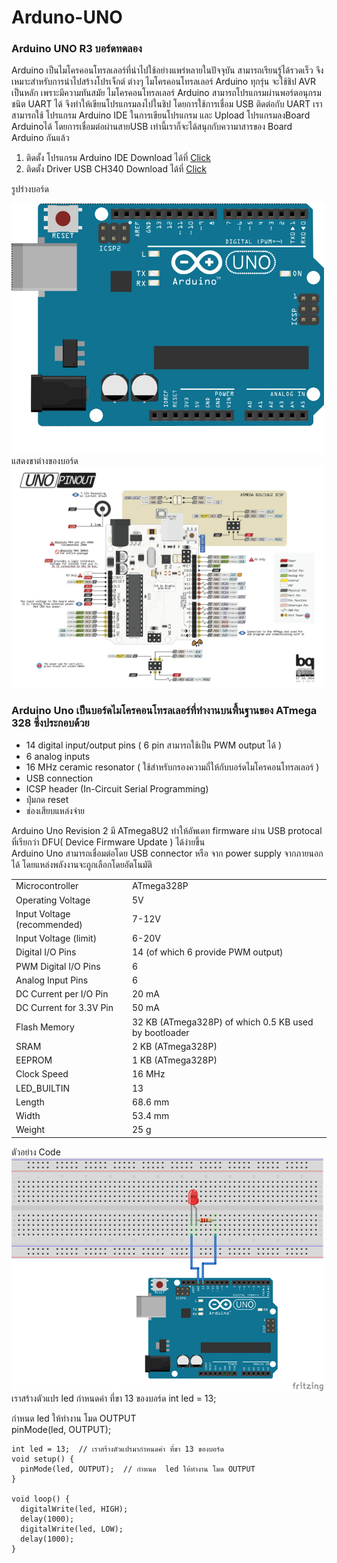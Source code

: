 <h1>Arduno-UNO</h1>
<h3>Arduino UNO R3 บอร์ดทดลอง </h3>
<p>Arduino เป็นไมโครคอนโทรลเลอร์ที่นำไปใช้อย่างแพร่หลายในปัจจุบัน สามารถเรียนรู้ได้รวดเร็ว จึงเหมาะสำหรับการนำไปสร้างโปรเจ็กต์ ต่างๆ ไมโครคอนโทรลเลอร์ Arduino ทุกรุ่น จะใช้ชิป AVR เป็นหลัก เพราะมีความทันสมัย ไมโครคอนโทรลเลอร์ Arduino สามารถโปรแกรมผ่านพอร์ตอนุกรมชนิต UART ได้ จึงทำให้เขียนโปรแกรมลงไปในชิป โดยการใช้การเชื่อม USB ติดต่อกับ UART
เราสามารถใช้ โปรแกรม Arduino IDE ในการเขียนโปรแกรม และ Upload โปรแกรมลงBoard Arduinoได้ โดยการเชื่อมต่อผ่านสายUSB เท่านี้เราก็จะได้สนุกกับความาสารของ Board Arduino กันแล้ว</p>


1. ติดตั้ง โปรแกรม Arduino IDE Download ได้ที่  <a href="https://www.arduino.cc/en/Main/Software" target="_blank">Click</a> <br>
2. ติดตั้ง Driver USB CH340 Download ได้ที่ <a href="https://sparks.gogo.co.nz/ch340.html" target="_blank">Click</a>

รูปร่างบอร์ด

<div>
<img src="images/arduino-uno.png" width="500">
</div>
แสดงขาต่างของบอร์ด
<img src="images/arduino-uno-pin.png" width="500">
<h3>Arduino Uno เป็นบอร์ดไมโครคอนโทรลเลอร์ที่ทำงานบนพื้นฐานของ ATmega 328 ซึ่งประกอบด้วย</h3>
<ul>
<li>14 digital input/output pins ( 6 pin สามารถใช้เป็น PWM output ได้ )</li>
<li>6 analog inputs</li>
<li>16 MHz ceramic resonator ( ใช้สำหรับกรองความถี่ให้กับบอร์ดไมโครคอนโทรลเลอร์ )</li>
<li>USB connection</li>
<li> ICSP header (In-Circuit Serial Programming)</li>
<li>ปุ่มกด reset</li>
<li>ช่องเสียบแหล่งจ่าย</li>  
</ul>

Arduino Uno Revision 2 มี ATmega8U2 ทำให้อัพเดท firmware ผ่าน USB protocal ที่เรียกว่า DFU( Device Firmware Update ) ได้ง่ายขึ้น<br>
 Arduino Uno สามารถเชื่อมต่อโดย USB connector หรือ จาก power supply จากภายนอกได้ โดยแหล่งพลังงานจะถูกเลือกโดยอัตโนมัติ<br>

<table>
<tr>
<td>Microcontroller</td>
<td>ATmega328P</td>
</tr>
<tr>
<td>Operating Voltage</td>
<td>5V</td>
</tr>
<tr>  
<td>Input Voltage (recommended)</td>
<td>7-12V</td>
</tr>
<tr>
<td>Input Voltage (limit)</td> 
<td>6-20V</td>
</tr>
<tr>
<td>Digital I/O Pins</td> 
<td>14 (of which 6 provide PWM output)</td>
</tr>
<tr>
<td>PWM Digital I/O Pins</td>
<td>6</td>
</tr>
<tr>   
<td>Analog Input Pins</td>  
<td>6</td>
</tr>
<tr>
<td>DC Current per I/O Pin</td>  
<td>20 mA</td>
</tr>
<tr>
<td>DC Current for 3.3V Pin</td>
<td>50 mA</td>
</tr>
<tr>
<td>Flash Memory</td> 
<td>32 KB (ATmega328P) of which 0.5 KB used by bootloader</td>
</tr>
<tr> 
<td>SRAM</td> 
<td>2 KB (ATmega328P)</td>
</tr>
<tr>
<td>EEPROM</td>
<td>1 KB (ATmega328P)</td>
</tr>
<tr>
<td>Clock Speed</td>  
<td>16 MHz</td>
</tr>
<tr>
<td>LED_BUILTIN</td>
<td>13</td>
</tr>
<tr>
<td>Length</td>
<td>68.6 mm</td>
</tr>
<tr>
<td>Width</td>
<td>53.4 mm</td>
</tr>
<tr>
<td>Weight</td>
<td>25 g</td>
</tr>
</table>	
ตัวอย่าง Code
<div>
<img src="images/arduinotestled.png" width="500">
</div>
เราสร้างตัวแปร led กำหนดค่า ที่ขา 13 ของบอร์ด
int led = 13;

กำหนด  led ให้ทำงาน โมด OUTPUT  
pinMode(led, OUTPUT); 

    int led = 13;  // เราสร้างตัวแปรมากำหนดค่า ที่ขา 13 ของบอร์ด
    void setup() {                
      pinMode(led, OUTPUT);  // กำหนด  led ให้ทำงาน โมด OUTPUT   
    }

    void loop() {
      digitalWrite(led, HIGH);  
      delay(1000);              
      digitalWrite(led, LOW);  
      delay(1000);              
    }

